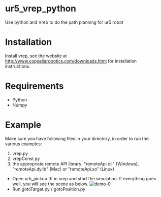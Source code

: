 # ur5_vrep_python
Use python and Vrep to do the path planning for ur5 robot

# Installation
Install vrep, see the website at http://www.coppeliarobotics.com/downloads.html for installation instructions.

# Requirements
* Python
* Numpy

# Example
Make sure you have following files in your directory, in order to run the various examples:

1. vrep.py
2. vrepConst.py
3. the appropriate remote API library: "remoteApi.dll" (Windows), "remoteApi.dylib" (Mac) or "remoteApi.so" (Linux)

* Open ur5_pickup.ttt in vrep and start the simulation. If everything goes well, you will see the scene as below.
![demo-0](https://github.com/Junzhuodu/ur5_vrep_python/blob/master/Images/001.png)
* Run gotoTarget.py / gotoPosition.py 
